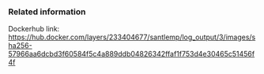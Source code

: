 ### Related information

Dockerhub link: https://hub.docker.com/layers/233404677/santlemp/log_output/3/images/sha256-57966aa6dcbd3f60584f5c4a889ddb04826342ffaf1f753d4e30465c51456f4f
